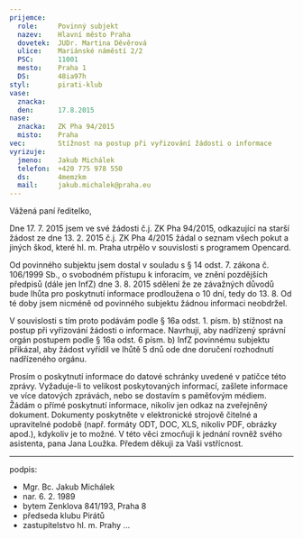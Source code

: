 ```yaml
---
prijemce: 
  role:     Povinný subjekt
  nazev:    Hlavní město Praha
  dovetek:  JUDr. Martina Děvěrová
  ulice:    Mariánské náměstí 2/2
  PSC:      11001
  mesto:    Praha 1
  DS:       48ia97h
styl:       pirati-klub
vase:
  znacka:   
  den:      17.8.2015
nase:
  znacka:   ZK Pha 94/2015
  misto:    Praha
vec:        Stížnost na postup při vyřizování žádosti o informace
vyrizuje:   
  jmeno:    Jakub Michálek
  telefon:  +420 775 978 550
  ds:       4memzkm
  mail:     jakub.michalek@praha.eu
---
```


Vážená paní ředitelko,

Dne 17. 7. 2015 jsem ve své žádosti č.j. ZK Pha 94/2015, odkazující na starší žádost ze dne 13. 2. 2015 č.j. ZK Pha 4/2015 žádal o seznam všech pokut a jiných škod, které hl. m. Praha utrpělo v souvislosti s programem Opencard.

Od povinného subjektu jsem dostal v souladu s § 14 odst. 7. zákona č. 106/1999 Sb., o svobodném přístupu k inforacím, ve znění pozdějších předpisů (dále jen InfZ) dne 3. 8. 2015 sdělení že ze závažných důvodů bude lhůta pro poskytnutí informace prodloužena o 10 dní, tedy do 13. 8. Od té doby jsem nicméně od povinného subjektu žádnou informaci neobdržel. 

V souvislosti s tím proto podávám podle § 16a odst. 1. písm. b) stížnost na postup při vyřizování žádosti o informace. Navrhuji, aby nadřízený správní orgán postupem podle § 16a odst. 6 písm. b) InfZ povinnému subjektu přikázal, aby žádost vyřídil ve lhůtě 5 dnů ode dne doručení rozhodnutí nadřízeného orgánu.

Prosím o poskytnutí informace do datové schránky uvedené v patičce této zprávy. Vyžaduje-li to velikost poskytovaných informací, zašlete informace ve více datových zprávách, nebo se dostavím s paměťovým médiem. Žádám o přímé poskytnutí informace, nikoliv jen odkaz na zveřejněný dokument. Dokumenty poskytněte v elektronické strojově čitelné a upravitelné podobě (např. formáty ODT, DOC, XLS, nikoliv PDF, obrázky apod.), kdykoliv je to možné. V této věci zmocňuji k jednání rovněž svého asistenta, pana Jana Loužka. Předem děkuji za Vaši vstřícnost.

---
podpis: 
  - Mgr. Bc. Jakub Michálek
  - nar. 6. 2. 1989
  - bytem Zenklova 841/193, Praha 8
  - předseda klubu Pirátů
  - zastupitelstvo hl. m. Prahy
...
